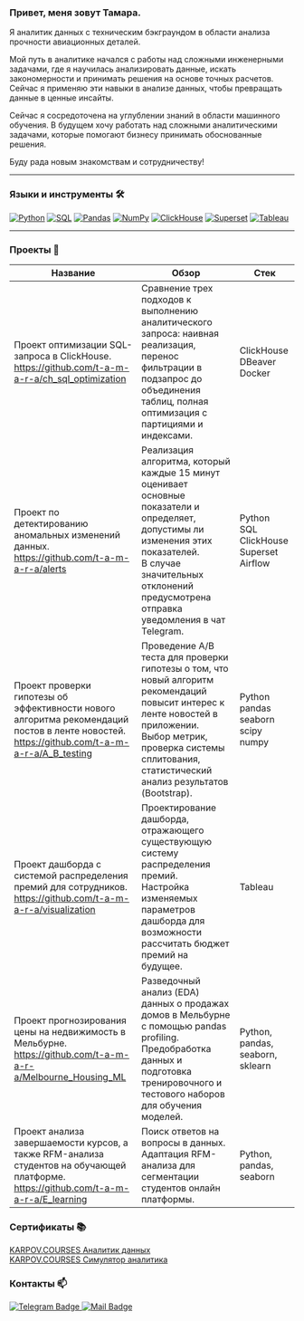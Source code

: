 ### Привет, меня зовут Тамара.


Я аналитик данных с техническим бэкграундом в области анализа прочности авиационных деталей.

Мой путь в аналитике начался с работы над сложными инженерными задачами, где я научилась анализировать данные, искать закономерности и принимать решения на основе точных расчетов. Сейчас я применяю эти навыки в анализе данных, чтобы превращать данные в ценные инсайты.

Сейчас я сосредоточена на углублении знаний в области машинного обучения. В будущем хочу работать над сложными аналитическими задачами, которые помогают бизнесу принимать обоснованные решения.


Буду рада новым знакомствам и сотрудничеству!


-----
### Языки и инструменты 🛠️
[![Python](https://img.shields.io/badge/Python-3776AB?logo=python&logoColor=white)](https://github.com/topics/python?q=user:t-a-m-a-r-a)
[![SQL](https://img.shields.io/badge/SQL-3776AB?logo=sql&logoColor=white)](https://github.com/topics/sql?q=user:t-a-m-a-r-a)
[![Pandas](https://img.shields.io/badge/Pandas-150458?logo=pandas&logoColor=white)](https://github.com/topics/pandas?q=user:t-a-m-a-r-a)
[![NumPy](https://img.shields.io/badge/NumPy-013243?logo=numpy&logoColor=white)](https://github.com/topics/numpy?q=user:t-a-m-a-r-a)
[![ClickHouse](https://img.shields.io/badge/ClickHouse-151515?logo=clickhouse&logoColor=white)](https://github.com/topics/clickhouse?q=user:t-a-m-a-r-a)
[![Superset](https://img.shields.io/badge/Superset-151515?logo=superset&logoColor=white)](https://github.com/topics/superset?q=user:t-a-m-a-r-a)
[![Tableau](https://img.shields.io/badge/Tableau-E97627?logo=tableau&logoColor=white)](https://github.com/topics/tableau?q=user:t-a-m-a-r-a)


---
### Проекты 🚀
| Название                                                                                         | Обзор | Стек                                               |
|--------------------------------------------------------------------------------------------------|-------|----------------------------------------------------|
| Проект оптимизации SQL-запроса в ClickHouse. <br>https://github.com/t-a-m-a-r-a/ch_sql_optimization   |Сравнение трех подходов к выполнению аналитического запроса: наивная реализация, перенос фильтрации в подзапрос до объединения таблиц, полная оптимизация с партициями и индексами.| ClickHouse<br>DBeaver<br>Docker |
| Проект по детектированию аномальных изменений данных. <br>https://github.com/t-a-m-a-r-a/alerts   |Реализация алгоритма, который каждые 15 минут оценивает основные показатели и определяет, допустимы ли изменения этих показателей.<br>В случае значительных отклонений предусмотрена отправка уведомления в чат Telegram.       | Python<br>SQL<br>ClickHouse<br>Superset<br>Airflow |
| Проект проверки гипотезы об эффективности нового алгоритма рекомендаций постов в ленте новостей.<br>https://github.com/t-a-m-a-r-a/A_B_testing |Проведение A/B теста для проверки гипотезы о том, что новый алгоритм рекомендаций повысит интерес к ленте новостей в приложении.<br>Выбор метрик, проверка системы сплитования, статистический анализ результатов (Bootstrap).       | Python<br>pandas<br>seaborn<br>scipy<br>numpy                                           |
| Проект дашборда c системой распределения премий для сотрудников.<br>https://github.com/t-a-m-a-r-a/visualization                                |Проектирование дашборда, отражающего существующую систему распределения премий.<br>Настройка изменяемых параметров дашборда для возможности рассчитать бюджет премий на будущее.       | Tableau                                            |
| Проект прогнозирования цены на недвижимость в Мельбурне.<br>https://github.com/t-a-m-a-r-a/Melbourne_Housing_ML                                |Разведочный анализ (EDA) данных о продажах домов в Мельбурне с помощью pandas profiling.<br>Предобработка данных и подготовка тренировочного и тестового наборов для обучения моделей.       | Python, pandas, seaborn, sklearn                                            |
| Проект анализа завершаемости курсов, а также RFM-анализа студентов на обучающей платформе.<br>https://github.com/t-a-m-a-r-a/E_learning                                |Поиск ответов на вопросы в данных. <br>Адаптация RFM-анализа для сегментации студентов онлайн платформы.       | Python, pandas, seaborn                                            |



### Сертификаты 📚
 
<div id="badges" >
  <a href="KC_DA_Cert.pdf">
  KARPOV.COURSES Аналитик данных
  </a> 
</div>
  
<div id="badges" >
  <a href="KC_SimDA_cert.pdf">
  KARPOV.COURSES Симулятор аналитика
  </a> 
</div>

### Контакты 📫

<div id="badges">
  <a href="https://t.me/Tamara_Shashkina">
    <img src="https://img.shields.io/badge/Telegram-blue?style=for-the-badge&logo=telegram&logoColor=white" alt="Telegram Badge"/>
  </a>
  <a href="mailto:shashkinata@ya.ru">
    <img src="https://img.shields.io/badge/mail-orange?style=for-the-badge&logo=mail&logoColor=white" alt="Mail Badge"/></a>
</div>
 
